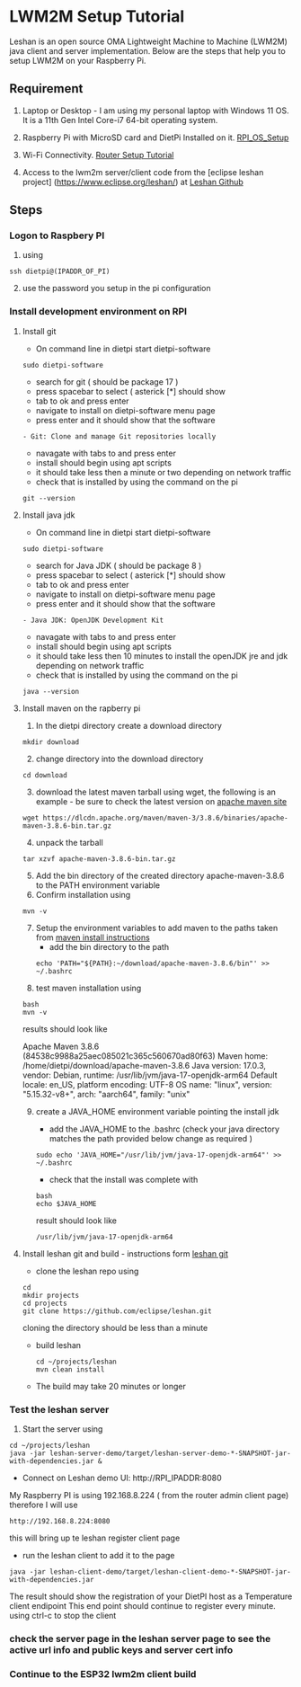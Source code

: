 # LWM2M Setup Tutorial #

Leshan is an open source OMA Lightweight Machine to Machine (LWM2M) java client and server implementation. Below are the steps that help you to setup LWM2M on your Raspberry Pi.

## Requirement #
1. Laptop or Desktop - I am using my personal laptop with Windows 11 OS. It is a 11th Gen Intel Core-i7 64-bit operating system.
2. Raspberry Pi with MicroSD card and DietPi Installed on it. [RPI_OS_Setup](../RPI_SETUP/RPI_OS_Setup.md)
3. Wi-Fi Connectivity. [Router Setup Tutorial](../Setup_Router_Tutorial)

6. Access to the lwm2m server/client code from the [eclipse leshan project] (https://www.eclipse.org/leshan/) at [ Leshan Github ](https://github.com/eclipse/leshan) 
## Steps ##

### Logon to Raspbery PI ###
1. using
```
ssh dietpi@(IPADDR_OF_PI)
```
2. use the password you setup in the pi configuration

### Install development environment on RPI

1. Install git
   - On command line in dietpi start dietpi-software
    ```
    sudo dietpi-software
    ```
    - search for git ( should be package 17 )
    - press spacebar to select ( asterick [*] should show
    - tab to ok and press enter
    - navigate to install on dietpi-software menu page
    - press enter and it should show that the software 
    ```
    - Git: Clone and manage Git repositories locally
    ```
    - navagate with tabs to <ok> and press enter
    - install should begin using apt scripts
    - it should take less then a minute or two depending on network traffic
    - check that is installed by using the command on the pi
    ```
    git --version
    ```
2. Install java jdk
      - On command line in dietpi start dietpi-software
    ```
    sudo dietpi-software
    ```
    - search for Java JDK ( should be package 8 )
    - press spacebar to select ( asterick [*] should show
    - tab to ok and press enter
    - navigate to install on dietpi-software menu page
    - press enter and it should show that the software 
    ```
    - Java JDK: OpenJDK Development Kit
    ```
    - navagate with tabs to <ok> and press enter
    - install should begin using apt scripts
    - it should take less then 10 minutes to install the openJDK jre and jdk depending on network traffic
    - check that is installed by using the command on the pi
    ```
    java --version
    ```
3. Install maven on the rapberry pi
   1. In the dietpi directory create a download directory
   ```
   mkdir download
   ```
   2. change directory into the download directory
   ```
   cd download
   ```
   3. download the latest maven tarball using wget, the following is an example - be sure to check the latest version on [apache maven site](https://maven.apache.org/download.cgi)  
   ```
   wget https://dlcdn.apache.org/maven/maven-3/3.8.6/binaries/apache-maven-3.8.6-bin.tar.gz
   ```
   4. unpack the tarball
   ```
   tar xzvf apache-maven-3.8.6-bin.tar.gz
   ```
   5. Add the bin directory of the created directory apache-maven-3.8.6 to the PATH environment variable
   6. Confirm installation using
   ```
   mvn -v
   ```
   7. Setup the environment variables to add maven to the paths taken from [maven install instructions](https://maven.apache.org/install.html)
      - add the bin directory to the path
      ```
      echo 'PATH="${PATH}:~/download/apache-maven-3.8.6/bin"' >>  ~/.bashrc
      ```
   8.  test maven installation using
   ```
   bash
   mvn -v
   ```
   results should look like
 
   Apache Maven 3.8.6 (84538c9988a25aec085021c365c560670ad80f63)
Maven home: /home/dietpi/download/apache-maven-3.8.6
Java version: 17.0.3, vendor: Debian, runtime: /usr/lib/jvm/java-17-openjdk-arm64
Default locale: en_US, platform encoding: UTF-8
OS name: "linux", version: "5.15.32-v8+", arch: "aarch64", family: "unix"
   
   9. create a JAVA_HOME environment variable pointing the install jdk

      - add the JAVA_HOME to the .bashrc (check your java directory matches the path provided below change as required )
      ```
      sudo echo 'JAVA_HOME="/usr/lib/jvm/java-17-openjdk-arm64"' >> ~/.bashrc
      ```
      - check that the install was complete with
      ```
      bash
      echo $JAVA_HOME
      ```
      result should look like
      ```
      /usr/lib/jvm/java-17-openjdk-arm64
      ```

4. Install leshan git and build  - instructions form [leshan git](https://github.com/eclipse/leshan)
   - clone the leshan repo using
   ```
   cd
   mkdir projects
   cd projects
   git clone https://github.com/eclipse/leshan.git
   ```
   cloning the directory should be less than a minute
   - build leshan
     ```
     cd ~/projects/leshan
     mvn clean install
     ```
   - The build may take 20 minutes or longer

### Test the leshan server
1. Start the server using
  ```
  cd ~/projects/leshan
  java -jar leshan-server-demo/target/leshan-server-demo-*-SNAPSHOT-jar-with-dependencies.jar &
  ```
  -  Connect on Leshan demo UI: http://RPI_IPADDR:8080

   My Raspberry PI is using 192.168.8.224 ( from the router admin client page)
   therefore I will use
   ```
   http://192.168.8.224:8080
   ```
   this will bring up te leshan register client page


  - run the leshan client to add it to the page
  ```
  java -jar leshan-client-demo/target/leshan-client-demo-*-SNAPSHOT-jar-with-dependencies.jar
  ```

  The result should show the registration of your DietPI host as a Temperature client endipoint
  This end point should continue to register every minute.
  using ctrl-c to stop the client

  ### check the server page in the leshan server page to see the active url info and public keys and server cert info

###  Continue to the ESP32 lwm2m client build ###

